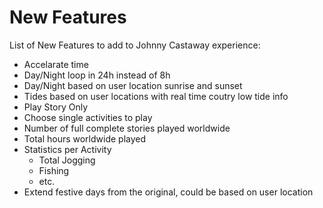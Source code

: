 # New Features

List of New Features to add to Johnny Castaway experience:
* Accelarate time
* Day/Night loop in 24h instead of 8h
* Day/Night based on user location sunrise and sunset
* Tides based on user locations with real time coutry low tide info
* Play Story Only
* Choose single activities to play
* Number of full complete stories played worldwide
* Total hours worldwide played
* Statistics per Activity
    * Total Jogging
    * Fishing
    * etc.
* Extend festive days from the original, could be based on user location
